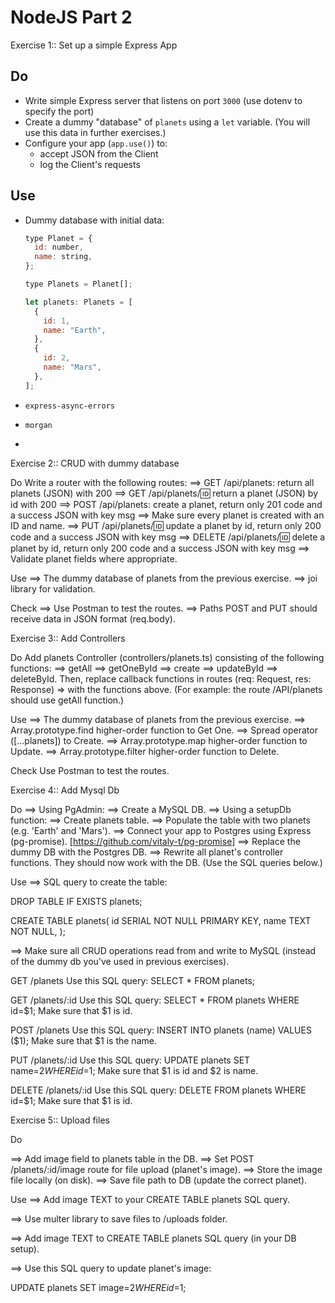 # NodeJS Part 2 

Exercise 1:: Set up a simple Express App

## Do

- Write simple Express server that listens on port `3000` (use dotenv to specify the port)
- Create a dummy "database" of `planets` using a `let` variable. (You will use this data in further exercises.)
- Configure your app (`app.use()`) to:
  - accept JSON from the Client
  - log the Client's requests

## Use

- Dummy database with initial data:

  ```js
  type Planet = {
    id: number,
    name: string,
  };

  type Planets = Planet[];

  let planets: Planets = [
    {
      id: 1,
      name: "Earth",
    },
    {
      id: 2,
      name: "Mars",
    },
  ];
  ```

- `express-async-errors`
- `morgan`
- 
Exercise 2:: CRUD with dummy database

Do
Write a router with the following routes:
==> GET /api/planets: return all planets (JSON) with 200
==> GET /api/planets/:id: return a planet (JSON) by id with 200
==> POST /api/planets: create a planet, return only 201 code and a success JSON with key msg
==> Make sure every planet is created with an ID and name.
==> PUT /api/planets/:id: update a planet by id, return only 200 code and a success JSON with key msg
==> DELETE /api/planets/:id: delete a planet by id, return only 200 code and a success JSON with key msg
==> Validate planet fields where appropriate.

Use
==> The dummy database of planets from the previous exercise.
==> joi library for validation.

Check
==> Use Postman to test the routes.
==> Paths POST and PUT should receive data in JSON format (req.body).

Exercise 3:: Add Controllers

Do
Add planets Controller (controllers/planets.ts) consisting of the following functions:
==> getAll
==> getOneById
==> create
==> updateById
==> deleteById.
Then, replace callback functions in routes (req: Request, res: Response) => with the functions above. (For example: the route /API/planets should use getAll function.)

Use
==> The dummy database of planets from the previous exercise.
==> Array.prototype.find higher-order function to Get One.
==> Spread operator ([...planets]) to Create.
==> Array.prototype.map higher-order function to Update.
==> Array.prototype.filter higher-order function to Delete.

Check
Use Postman to test the routes.

Exercise 4:: Add Mysql Db

Do
==> Using PgAdmin:
==> Create a MySQL DB.
==> Using a setupDb function:
==> Create planets table.
==> Populate the table with two planets (e.g. 'Earth' and 'Mars').
==> Connect your app to Postgres using Express (pg-promise). [https://github.com/vitaly-t/pg-promise]
==> Replace the dummy DB with the Postgres DB.
==> Rewrite all planet's controller functions. They should now work with the DB. (Use the SQL queries below.)

Use
==> SQL query to create the table:

DROP TABLE IF EXISTS planets;

CREATE TABLE planets(
  id SERIAL NOT NULL PRIMARY KEY,
  name TEXT NOT NULL,
);

==> Make sure all CRUD operations read from and write to MySQL (instead of the dummy db you've used in previous exercises).

GET /planets
Use this SQL query:
SELECT * FROM planets;

GET /planets/:id
Use this SQL query:
SELECT * FROM planets WHERE id=$1;
Make sure that $1 is id.

POST /planets
Use this SQL query:
INSERT INTO planets (name) VALUES ($1);
Make sure that $1 is the name.

PUT /planets/:id
Use this SQL query:
UPDATE planets SET name=$2 WHERE id=$1;
Make sure that $1 is id and $2 is name.

DELETE /planets/:id
Use this SQL query:
DELETE FROM planets WHERE id=$1;
Make sure that $1 is id.

Exercise 5:: Upload files

Do

==> Add image field to planets table in the DB.
==> Set POST /planets/:id/image route for file upload (planet's image).
==> Store the image file locally (on disk).
==> Save file path to DB (update the correct planet).

Use
==> Add image TEXT to your CREATE TABLE planets SQL query.

==> Use multer library to save files to /uploads folder.

==> Add image TEXT to CREATE TABLE planets SQL query (in your DB setup).

==> Use this SQL query to update planet's image:

UPDATE planets
SET image=$2
WHERE id=$1;
